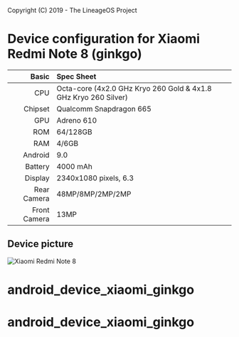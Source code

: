 Copyright (C) 2019 - The LineageOS Project

Device configuration for Xiaomi Redmi Note 8 (ginkgo)
==============

Basic   | Spec Sheet
-------:|:----------
CPU     | Octa-core (4x2.0 GHz Kryo 260 Gold & 4x1.8 GHz Kryo 260 Silver)
Chipset | Qualcomm Snapdragon 665
GPU     | Adreno 610
ROM     | 64/128GB
RAM     | 4/6GB
Android | 9.0
Battery | 4000 mAh
Display | 2340x1080 pixels, 6.3
Rear Camera  | 48MP/8MP/2MP/2MP
Front Camera | 13MP

## Device picture
![Xiaomi Redmi Note 8](https://fdn2.gsmarena.com/vv/pics/xiaomi/xiaomi-redmi-note-8-2.jpg? "Xiaomi Redmi Note 8")
# android_device_xiaomi_ginkgo
# android_device_xiaomi_ginkgo
